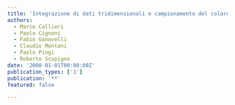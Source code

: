 ```yaml
---
title: 'Integrazione di dati tridimensionali e campionamento del colore a fini di documentazione e visualizzazione interattiva '
authors:
  - Marco Callieri
  - Paolo Cignoni
  - Fabio Ganovelli
  - Claudio Montani
  - Paolo Pingi
  - Roberto Scopigno
date: '2008-01-01T00:00:00Z'
publication_types: ['1']
publication: '**'
featured: false

---
```

